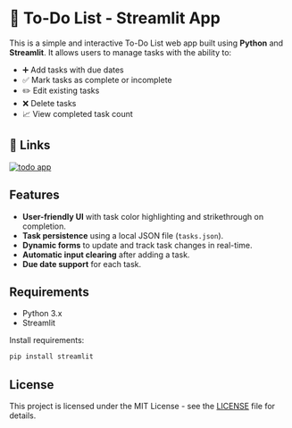 # 📝 To-Do List - Streamlit App

This is a simple and interactive To-Do List web app built using **Python** and **Streamlit**. It allows users to manage tasks with the ability to:

- ➕ Add tasks with due dates
- ✅ Mark tasks as complete or incomplete
- ✏️ Edit existing tasks
- ❌ Delete tasks
- 📈 View completed task count


## 🔗 Links
[![todo app](https://img.shields.io/badge/-Streamlit-FF4B4B?style=flat&logo=streamlit&logoColor=white)](https://to-do-list-app-100.streamlit.app/)

## Features

- **User-friendly UI** with task color highlighting and strikethrough on completion.
- **Task persistence** using a local JSON file (`tasks.json`).
- **Dynamic forms** to update and track task changes in real-time.
- **Automatic input clearing** after adding a task.
- **Due date support** for each task.


## Requirements

- Python 3.x
- Streamlit

Install requirements:

```bash
pip install streamlit
```

## License
This project is licensed under the MIT License - see the [LICENSE](LICENSE) file for details.
